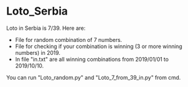 # Loto_Serbia
Loto in Serbia is 7/39. Here are:
- File for random combination of 7 numbers.
- File for checking if your combination is winning (3 or more winning numbers) in 2019. 
- In file "in.txt" are all winning combinations from 2019/01/01 to 2019/10/10.

You can run "Loto_random.py" and "Loto_7_from_39_in.py" from cmd.
